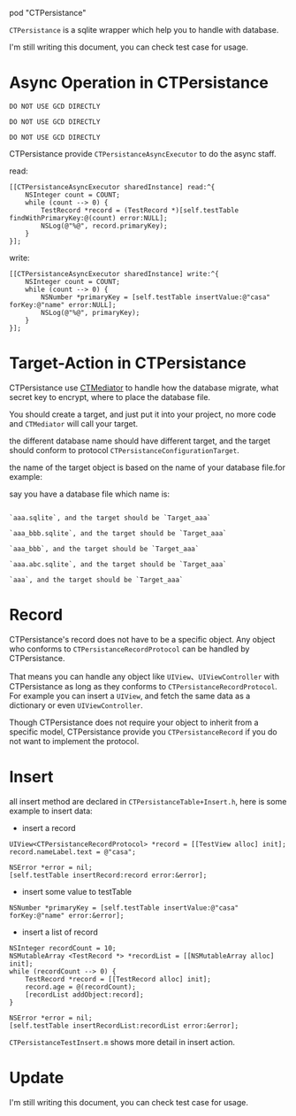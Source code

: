 pod "CTPersistance"

`CTPersistance` is a sqlite wrapper which help you to handle with database.

I'm still writing this document, you can check test case for usage.

Async Operation in CTPersistance
================================

`DO NOT USE GCD DIRECTLY`

`DO NOT USE GCD DIRECTLY`

`DO NOT USE GCD DIRECTLY`

CTPersistance provide `CTPersistanceAsyncExecutor` to do the async staff.

read:

```
[[CTPersistanceAsyncExecutor sharedInstance] read:^{
    NSInteger count = COUNT;
    while (count --> 0) {
        TestRecord *record = (TestRecord *)[self.testTable findWithPrimaryKey:@(count) error:NULL];
        NSLog(@"%@", record.primaryKey);
    }
}];
```

write:

```
[[CTPersistanceAsyncExecutor sharedInstance] write:^{
    NSInteger count = COUNT;
    while (count --> 0) {
        NSNumber *primaryKey = [self.testTable insertValue:@"casa" forKey:@"name" error:NULL];
        NSLog(@"%@", primaryKey);
    }
}];
```

Target-Action in CTPersistance
==============================

CTPersistance use [CTMediator](https://github.com/casatwy/CTMediator) to handle how the database migrate, what secret key to encrypt, where to place the database file.

You should create a target, and just put it into your project, no more code and `CTMediator` will call your target.

the different database name should have different target, and the target should conform to protocol `CTPersistanceConfigurationTarget`. 

the name of the target object is based on the name of your database file.for example:

say you have a database file which name is:

```

`aaa.sqlite`, and the target should be `Target_aaa`

`aaa_bbb.sqlite`, and the target should be `Target_aaa`

`aaa_bbb`, and the target should be `Target_aaa`

`aaa.abc.sqlite`, and the target should be `Target_aaa`

`aaa`, and the target should be `Target_aaa`

```

Record
======

CTPersistance's record does not have to be a specific object. Any object who conforms to `CTPersistanceRecordProtocol` can be handled by CTPersistance.

That means you can handle any object like `UIView`、`UIViewController` with CTPersistance as long as they conforms to `CTPersistanceRecordProtocol`. For example you can insert a `UIView`, and fetch the same data as a dictionary or even `UIViewController`.

Though CTPersistance does not require your object to inherit from a specific model, CTPersistance provide you `CTPersistanceRecord` if you do not want to implement the protocol.

Insert
======

all insert method are declared in `CTPersistanceTable+Insert.h`, here is some example to insert data:

- insert a record

```
UIView<CTPersistanceRecordProtocol> *record = [[TestView alloc] init];
record.nameLabel.text = @"casa";

NSError *error = nil;
[self.testTable insertRecord:record error:&error];
```

- insert some value to testTable

```
NSNumber *primaryKey = [self.testTable insertValue:@"casa" forKey:@"name" error:&error];
```

- insert a list of record

```
NSInteger recordCount = 10;
NSMutableArray <TestRecord *> *recordList = [[NSMutableArray alloc] init];
while (recordCount --> 0) {
    TestRecord *record = [[TestRecord alloc] init];
    record.age = @(recordCount);
    [recordList addObject:record];
}
    
NSError *error = nil;
[self.testTable insertRecordList:recordList error:&error];
```

`CTPersistanceTestInsert.m` shows more detail in insert action.

Update
======

I'm still writing this document, you can check test case for usage.
